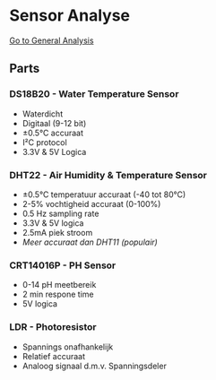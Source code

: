 # Sensor Analyse
[Go to General Analysis](../../analysis)

## Parts
### DS18B20 - Water Temperature Sensor
* Waterdicht
* Digitaal (9-12 bit)
* ±0.5°C accuraat
* I²C protocol
* 3.3V & 5V Logica

### DHT22 - Air Humidity & Temperature Sensor
* ±0.5°C temperatuur accuraat (-40 tot 80°C)
* 2-5% vochtigheid accuraat (0-100%)
* 0.5 Hz sampling rate
* 3.3V & 5V logica
* 2.5mA piek stroom
* *Meer accuraat dan DHT11 (populair)*

### CRT14016P - PH Sensor
* 0-14 pH meetbereik
* 2 min respone time
* 5V logica

### LDR - Photoresistor
* Spannings onafhankelijk
* Relatief accuraat
* Analoog signaal d.m.v. Spanningsdeler
